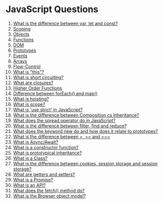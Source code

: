 # JavaScript Questions

1. [What is the difference between var, let and const?](javascript/variables.md)
2. [Scoping]()
3. [Objects]()
4. [Functions]()
5. [DOM]()
6. [Prototypes](javascript/prototypes.md)
7. [Events](javascript/events.md)
8. [Arrays]()
9. [Flow-Control]()
10. [What is "this"?](javascript/this.md)
11. [What is short circuiting?](javascript/short-circuiting.md)
12. [What are closures?](javascript/closures.md)
13. [Higher Order Functions](javascript/hof.md)
14. [Difference between forEach() and map()](javascript/mapAndForEach.md)
15. [What is hoisting?](javascript/hoisting.md)
16. [What is scope?](javascript/scope.md)
17. [What is 'use strict' in JavaScript?](javascript/useStrict.md)
18. [What is the difference between Composition cs Inheritance?](javascript/compAndInh.md)
19. [What does the spread operator do in JavaScript?](javascript/spread.md)
20. [What is the difference between filter, find and reduce?](javascript/arrayMethods.md)
21. [What does the keyword new do and how does it relate to prototypes?](javascript/prototype.md)
22. [What is the difference between =, == and ===](javascript/assignmentAndRelationalOperator.md)
23. [What is Async/Await?](javascript/async-await.md)
24. [What is a constructor function?](javascript/constructor.md)
25. [What is prototypical inheritance?](javascript/prototype-inheritance.md)
26. [What is a Class?](javascript/class.md)
27. [What is the difference between cookies, session storage and session storage?](javascript/storage.md)
28. [What are getters and setters?](javascript/gettersAndSetters.md)
29. [What is a Promise?](javascript/promises.md)
30. [What is an API?](javascript/api.md)
31. [What does the fetch() method do?](javascript/fetch.md)
32. [What is the Browser object model?](javascript/bom.md)
